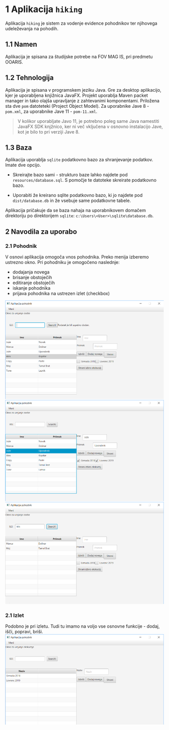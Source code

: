 # 1 Aplikacija `hiking`
Aplikacija `hiking` je sistem za vodenje evidence pohodnikov ter njihovega udeleževanja na pohodih.

## 1.1 Namen

Aplikacija je spisana za študijske potrebe na FOV MAG IS, pri predmetu OOARIS.

## 1.2 Tehnologija

Aplikacija je spisana v programskem jeziku Java. Gre za desktop aplikacijo, kjer je uporabljena knjižnica JavaFX. Projekt uporablja Maven packet manager in tako olajša upravljanje z zahtevanimi komponentami. Priložena sta dve `pom` datoteteki (Project Object Model). Za uporabnike Jave 8 - `pom.xml`, za uporabnike Jave 11 - `pom-11.xml`.  

> V kolikor uporabljate Javo 11, je potrebno poleg same Java namestiti JavaFX SDK knjžnico, ker ni več vključena v osnovno instalacijo Jave, kot je bilo to pri verziji Jave 8.

## 1.3 Baza
Aplikacija uporablja `sqlite` podatkovno bazo za shranjevanje podatkov. Imate dve opcijo.

- Skreirajte bazo sami - strukturo baze lahko najdete pod `resources/database.sql`. S pomočje te datoteke skreirate podatkovno bazo.

- Uporabiti že kreirano sqlite podatkovno bazo, ki jo najdete pod `dist/database.db` in že vsebuje same podatkovne tabele.

Aplikacija pričakuje da se baza nahaja na uporabnikovem domačem direktoriju po direktorijem `sqlite`:
`c:\Users\<User>\sqlite\database.db`.

## 2 Navodila za uporabo

### 2.1 Pohodnik
V osnovi aplikacija omogoča vnos pohodnika. Preko menija izberemo ustrezno okno. Pri pohodniku  je omogočeno naslednje:
 - dodajanja novega
 - brisanje obstoječih
 - editiranje obstoječih
 - iskanje pohodnika
 - prijava pohodnika na ustrezen izlet (checkbox)

![pohodnik-1](assets\pohodnik-1.png)
![pohodnik-2](assets\pohodnik-2.png)
![pohodnik-iskanje](assets\pohodnik-iskanje.png)

### 2.1 Izlet
Podobno je pri izletu. Tudi tu imamo na voljo vse osnovne funkcije - dodaj, išči, popravi, briši.
![izlet-1](assets\izlet-1.png)